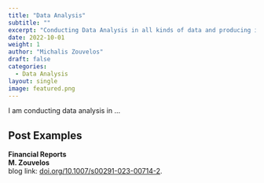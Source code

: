 ```yaml
---
title: "Data Analysis"
subtitle: ""
excerpt: "Conducting Data Analysis in all kinds of data and producing informative insights."
date: 2022-10-01
weight: 1
author: "Michalis Zouvelos"
draft: false
categories:
  - Data Analysis
layout: single
image: featured.png
---
```



I am conducting data analysis in ... 

## Post Examples

<!-- #### Data Analysis -->

**Financial Reports** <br>
**M. Zouvelos** <br>
blog link: [doi.org/10.1007/s00291-023-00714-2](https://doi.org/10.1007/s00291-023-00714-2).


<!-- ####  -->





